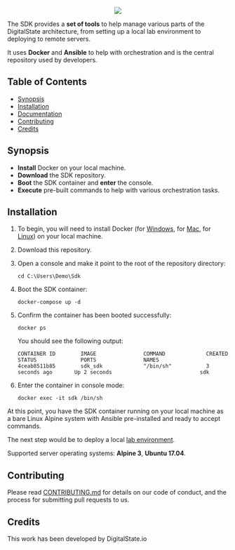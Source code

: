 <p align="center"><a href="http://digitalstate.ca" target="_blank">
    <img src="https://avatars3.githubusercontent.com/u/12055994?s=200&v=4">
</a></p>

The SDK provides a **set of tools** to help manage various parts of the DigitalState architecture, from setting up a local lab environment to deploying to remote servers.

It uses **Docker** and **Ansible** to help with orchestration and is the central repository used by developers.

## Table of Contents

- [Synopsis](#synopsis)
- [Installation](#installation)
- [Documentation](#documentation)
- [Contributing](#contributing)
- [Credits](#credits)

## Synopsis

- **Install** Docker on your local machine.
- **Download** the SDK repository.
- **Boot** the SDK container and **enter** the console.
- **Execute** pre-built commands to help with various orchestration tasks.

## Installation

1. To begin, you will need to install Docker (for [Windows](https://www.docker.com/docker-windows), for [Mac](https://docs.docker.com/docker-for-mac), for [Linux](https://docs.docker.com/engine/installation/#server)) on your local machine.

2. Download this repository.

3. Open a console and make it point to the root of the repository directory:

   ```
   cd C:\Users\Demo\Sdk
   ```

4. Boot the SDK container:

   ```
   docker-compose up -d
   ```

5. Confirm the container has been booted successfully:

   ```
   docker ps
   ```
   
   You should see the following output:
   
   ```
   CONTAINER ID        IMAGE               COMMAND             CREATED             STATUS              PORTS               NAMES
   4ceab8511b85        sdk_sdk             "/bin/sh"           3 seconds ago       Up 2 seconds                            sdk
   ```

6. Enter the container in console mode:

   ```
   docker exec -it sdk /bin/sh
   ```

At this point, you have the SDK container running on your local machine as a bare Linux Alpine system with Ansible pre-installed and ready to accept commands. 

The next step would be to deploy a local [lab environment](sdk/documentation/lab/index.md).

Supported server operating systems: **Alpine 3**, **Ubuntu 17.04**.

## Contributing

Please read [CONTRIBUTING.md](CONTRIBUTING.md) for details on our code of conduct, and the process for submitting pull requests to us.

## Credits

This work has been developed by DigitalState.io
